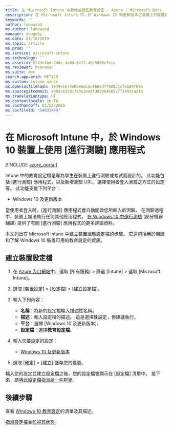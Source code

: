 ```yaml
---
title: 在 Microsoft Intune 中新增或設定教育設定 - Azure | Microsoft Docs
description: 在 Microsoft Intune 中，於 Windows 10 和更新版本之裝置上的裝置組態設定檔中使用 [進行測驗] 應用程式。 使用 [教育] 設定建立組態設定檔，然後輸入測驗應用程式 URL、選擇使用者登入方式、在測驗期間監視畫面，以及在測驗期間允許或防止文字建議。
keywords: ''
author: lenewsad
ms.author: lanewsad
manager: dougeby
ms.date: 01/10/2019
ms.topic: article
ms.prod: ''
ms.service: microsoft-intune
ms.technology: ''
ms.assetid: 6f4de4bd-3dde-4a8d-8e22-46c5d06c3eea
ms.reviewer: heenamac
ms.suite: ems
search.appverid: MET150
ms.custom: intune-azure
ms.openlocfilehash: 1e49e1673e0bebdcdafb8ad7792051c76b80f696
ms.sourcegitcommit: e08a26558174be3ea8f3d20646e577f1493ea21a
ms.translationtype: HT
ms.contentlocale: zh-TW
ms.lasthandoff: 01/23/2019
ms.locfileid: "54831449"
---
```

# <a name="use-the-take-a-test-app-on-windows-10-devices-in-microsoft-intune"></a>在 Microsoft Intune 中，於 Windows 10 裝置上使用 [進行測驗] 應用程式

[!INCLUDE [azure_portal](./includes/azure_portal.md)]

Intune 中的教育設定檔是專為學生在裝置上進行測驗或考試而設計的。 此功能包括 [進行測驗] 應用程式，以及新增測驗 URL，選擇使用者登入測驗之方式的設定等。 此功能支援下列平台：

- Windows 10 及更新版本

當使用者登入時，[進行測驗] 應用程式會自動開啟您所輸入的測驗。 在測驗過程中，裝置上無法執行任何其他應用程式。 [在 Windows 10 中進行測驗](https://docs.microsoft.com/education/windows/take-tests-in-windows-10) \(部分機器翻譯\) 提供了有關 [進行測驗] 應用程式的更多詳細資料。

本文列出在 Microsoft Intune 中建立裝置組態設定檔的步驟。 它還包括用於閱讀和了解 Windows 10 裝置可用的教育設定的資訊。

## <a name="create-a-device-profile"></a>建立裝置設定檔

1. 在 [Azure 入口網站](https://portal.azure.com)中，選取 [所有服務] > 篩選 [Intune] > 選取 [Microsoft Intune]。
2. 選取 [裝置設定] > [設定檔] > [建立設定檔]。
3. 輸入下列內容：

    - **名稱**：為新的設定檔輸入描述性名稱。
    - **描述**：輸入設定檔的描述。 這是選擇性設定，但建議執行。
    - **平台**：選擇 [Windows 10 及更新版本]。
    - **設定檔**：選擇**教育設定檔**。

4. 輸入您要設定的設定：

    - [Windows 10 及更新版本](education-settings-windows.md)

5. 選取 [確定] > [建立] 儲存您的變更。

輸入您的設定並建立設定檔之後，您的設定檔會顯示在 [設定檔] 清單中。 接下來，請[將此設定檔指派給一些群組](device-profile-assign.md)。

## <a name="next-steps"></a>後續步驟

查看 [Windows 10 教育設定](education-settings-windows.md)的清單及其描述。

[指派設定檔](device-profile-assign.md)並[監視其狀態](device-profile-monitor.md)。